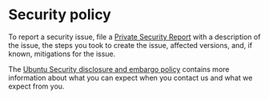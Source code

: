 # Security policy

To report a security issue, file a [Private Security Report](https://github.com/canonical/oai-ran-du-k8s-operator/security/advisories/new)
with a description of the issue, the steps you took to create the issue, affected versions, and, if known, 
mitigations for the issue.

The [Ubuntu Security disclosure and embargo policy](https://ubuntu.com/security/disclosure-policy) contains more information about
what you can expect when you contact us and what we expect from you.
